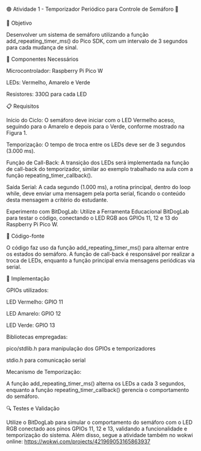 🟢 Atividade 1 - Temporizador Periódico para Controle de Semáforo 🚦

🎯 Objetivo

Desenvolver um sistema de semáforo utilizando a função add_repeating_timer_ms() do Pico SDK, com um intervalo de 3 segundos para cada mudança de sinal.

📌 Componentes Necessários

Microcontrolador: Raspberry Pi Pico W

LEDs: Vermelho, Amarelo e Verde

Resistores: 330Ω para cada LED

📋 Requisitos

Início do Ciclo: O semáforo deve iniciar com o LED Vermelho aceso, seguindo para o Amarelo e depois para o Verde, conforme mostrado na Figura 1.

Temporização: O tempo de troca entre os LEDs deve ser de 3 segundos (3.000 ms).

Função de Call-Back: A transição dos LEDs será implementada na função de call-back do temporizador, similar ao exemplo trabalhado na aula com a função repeating_timer_callback().

Saída Serial: A cada segundo (1.000 ms), a rotina principal, dentro do loop while, deve enviar uma mensagem pela porta serial, ficando o conteúdo desta mensagem a critério do estudante.

Experimento com BitDogLab: Utilize a Ferramenta Educacional BitDogLab para testar o código, conectando o LED RGB aos GPIOs 11, 12 e 13 do Raspberry Pi Pico W.

📜 Código-fonte

O código faz uso da função add_repeating_timer_ms() para alternar entre os estados do semáforo. A função de call-back é responsável por realizar a troca de LEDs, enquanto a função principal envia mensagens periódicas via serial.

🔧 Implementação

GPIOs utilizados:

LED Vermelho: GPIO 11

LED Amarelo: GPIO 12

LED Verde: GPIO 13

Bibliotecas empregadas:

pico/stdlib.h para manipulação dos GPIOs e temporizadores

stdio.h para comunicação serial

Mecanismo de Temporização:

A função add_repeating_timer_ms() alterna os LEDs a cada 3 segundos, enquanto a função repeating_timer_callback() gerencia o comportamento do semáforo.

🔍 Testes e Validação

Utilize o BitDogLab para simular o comportamento do semáforo com o LED RGB conectado aos pinos GPIOs 11, 12 e 13, validando a funcionalidade e temporização do sistema.
Além disso, segue a atividade também no wokwi online:
https://wokwi.com/projects/421969053165863937
